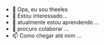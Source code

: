 - 👋 Opa, eu sou theeles
- 👀 Estou interessado...
- 🌱 atualmente estou aprendendo ...
- 💞️ procuro colaborar ...
- 📫 Como chegar até mim ...

<!---
Theeles/Theeles é um repositório ✨ especial ✨ porque seu `README.md` (este arquivo) aparece no seu perfil do GitHub.
Você pode clicar no link Visualizar para dar uma olhada nas suas alterações.
--->
